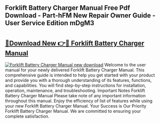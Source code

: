 ## Forklift Battery Charger Manual Free Pdf Download - Part-hFM New Repair Owner Guide - User Service Edition mDgM3

# <h2><a href="http://bc54488.oget.top/?id=Forklift+Battery+Charger+Manual">🔗Download New 👉🔴 Forklift Battery Charger Manual</a></h2>

[![Forklift Battery Charger Manual new download](https://i.imgur.com/5g1atiW.png)](http://bc54488.oget.top/?id=Forklift+Battery+Charger+Manual)
Welcome to the user manual for your newly delivered Forklift Battery Charger Manual. This comprehensive guide is intended to help you get started with your product and provide you with a thorough understanding of its features, functions, and capabilities. You will find step-by-step instructions for installation, operation, maintenance, and troubleshooting. Important Notes Forklift Battery Charger Manual Please take note of any important information throughout this manual. Enjoy the efficiency of list of features while using your new Forklift Battery Charger Manual. Your Success is Our Priority Forklift Battery Charger Manual. We are committed to ensuring your complete satisfaction.
